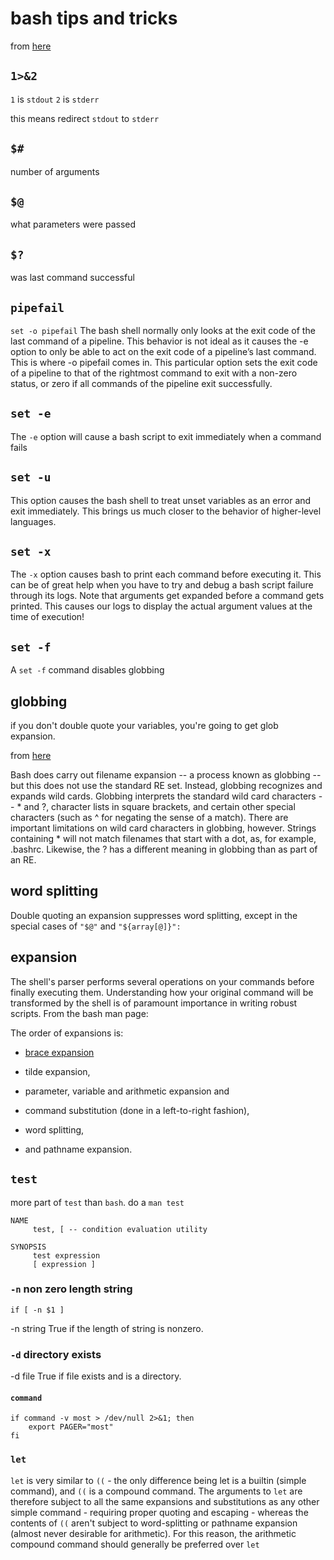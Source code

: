 # bash tips and tricks

from [here](https://vaneyckt.io/posts/safer_bash_scripts_with_set_euxo_pipefail/)

## `1>&2`
`1` is `stdout`
`2` is `stderr`

this means redirect `stdout` to `stderr`

## `$#`
number of arguments

## `$@`
what parameters were passed

## `$?`
was last command successful

## `pipefail`
`set -o pipefail`
The bash shell normally only looks at the exit code of the last command of a
pipeline. This behavior is not ideal as it causes the -e option to only be able
to act on the exit code of a pipeline’s last command. This is where -o pipefail
comes in. This particular option sets the exit code of a pipeline to that of
the rightmost command to exit with a non-zero status, or zero if all commands
of the pipeline exit successfully.

## `set -e`
The `-e` option will cause a bash script to exit immediately when a command fails

## `set -u`
This option causes the bash shell to treat unset variables as an error and exit
immediately. This brings us much closer to the behavior of higher-level
languages.

## `set -x`
The `-x` option causes bash to print each command before executing it. This can
be of great help when you have to try and debug a bash script failure through
its logs. Note that arguments get expanded before a command gets printed. This
causes our logs to display the actual argument values at the time of execution!

## `set -f`
A `set -f` command disables globbing

## globbing
if you don't double quote your variables, you're going to get glob expansion.

from [here](http://tldp.org/LDP/abs/html/globbingref.html)

Bash does carry out filename expansion -- a process known as globbing --
but this does not use the standard RE set. Instead, globbing recognizes and
expands wild cards. Globbing interprets the standard wild card characters
-- * and ?, character lists in square brackets, and certain other special
characters (such as ^ for negating the sense of a match). There are important
limitations on wild card characters in globbing, however. Strings containing *
will not match filenames that start with a dot, as, for example, .bashrc.
Likewise, the ? has a different meaning in globbing than as part of an RE.

## word splitting
Double quoting an expansion suppresses word splitting, except in the special
cases of `"$@"` and `"${array[@]}":`

## expansion

The shell's parser performs several operations on your commands before finally
executing them. Understanding how your original command will be transformed by
the shell is of paramount importance in writing robust scripts. From the bash
man page:

The order of expansions is:
* [brace expansion](https://www.gnu.org/software/bash/manual/html_node/Brace-Expansion.html)



* tilde expansion,
* parameter, variable and arithmetic expansion and
* command substitution (done in a left-to-right fashion),
* word splitting,
* and pathname expansion.

## `test`
more part of `test` than `bash`. do a `man test`

```shell
NAME
     test, [ -- condition evaluation utility

SYNOPSIS
     test expression
     [ expression ]
```

### `-n` non zero length string
`if [ -n $1 ]`

-n string     True if the length of string is nonzero.

### `-d` directory exists
-d file       True if file exists and is a directory.

#### `command`

```shell
if command -v most > /dev/null 2>&1; then
    export PAGER="most"
fi
```

### `let`
`let` is very similar to `((` - the only difference being let is a builtin
(simple
command), and `((` is a compound command. The arguments to `let` are therefore
subject to all the same expansions and substitutions as any other simple command -
requiring proper quoting and escaping - whereas the contents of `((` aren't
subject to word-splitting or pathname expansion (almost never desirable for
arithmetic). For this reason, the arithmetic compound command should generally
be preferred over `let`
